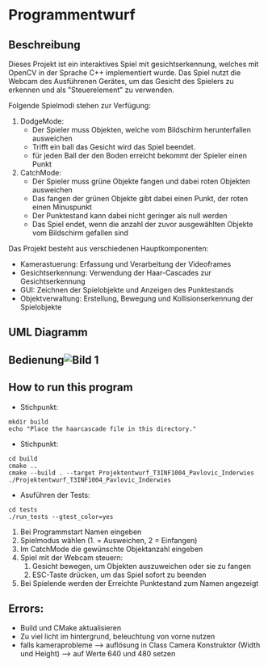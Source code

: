 # Programmentwurf

## Beschreibung
Dieses Projekt ist ein interaktives Spiel mit gesichtserkennung, welches mit OpenCV in der Sprache C++ implementiert wurde. Das Spiel nutzt die Webcam des Ausführenen Gerätes, um das Gesicht des Spielers zu erkennen und als "Steuerelement" zu verwenden.

Folgende Spielmodi stehen zur Verfügung:

1. DodgeMode:
    - Der Spieler muss Objekten, welche vom Bildschirm herunterfallen ausweichen
    - Trifft ein ball das Gesicht wird das Spiel beendet.
    - für jeden Ball der den Boden erreicht bekommt der Spieler einen Punkt
2. CatchMode:
    - Der Spieler muss grüne Objekte fangen und dabei roten Objekten ausweichen
    - Das fangen der grünen Objekte gibt dabei einen Punkt, der roten einen Minuspunkt
    - Der Punktestand kann dabei nicht geringer als null werden
    - Das Spiel endet, wenn die anzahl der zuvor ausgewählten Objekte vom Bildschirm gefallen sind

Das Projekt besteht aus verschiedenen Hauptkomponenten:
- Kamerastuerung: Erfassung und Verarbeitung der Videoframes
- Gesichtserkennung: Verwendung der Haar-Cascades zur Gesichtserkennung
- GUI: Zeichnen der Spielobjekte und Anzeigen des Punktestands
- Objektverwaltung: Erstellung, Bewegung und Kollisionserkennung der Spielobjekte

## UML Diagramm

## Bedienung![Bild 1](https://github.com/user-attachments/assets/0b524262-b1a6-407b-877c-ff09650579b5)



## How to run this program

- Stichpunkt:
```shell
mkdir build
echo "Place the haarcascade file in this directory."
```
- Stichpunkt:
```shell
cd build
cmake ..
cmake --build . --target Projektentwurf_T3INF1004_Pavlovic_Inderwies
./Projektentwurf_T3INF1004_Pavlovic_Inderwies
```
- Asuführen der Tests:
```shell
cd tests
./run_tests --gtest_color=yes
```

1. Bei Programmstart Namen eingeben
2. Spielmodus wählen (1. = Ausweichen, 2 = Einfangen)
3. Im CatchMode die gewünschte Objektanzahl eingeben
4. Spiel mit der Webcam steuern:
   1. Gesicht bewegen, um Objekten auszuweichen oder sie zu fangen
   2. ESC-Taste drücken, um das Spiel sofort zu beenden
5. Bei Spielende werden der Erreichte Punktestand zum Namen angezeigt 

## Errors:
- Build und CMake aktualisieren
- Zu viel licht im hintergrund, beleuchtung von vorne nutzen
- falls kameraprobleme --> auflösung in Class Camera Konstruktor (Width und Height) --> auf Werte 640 und 480 setzen
